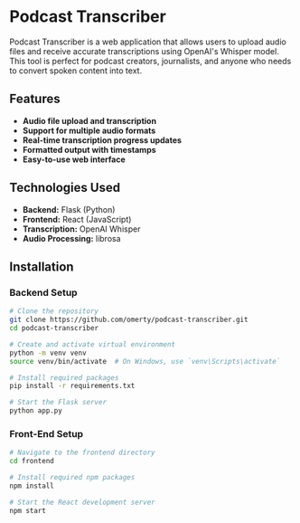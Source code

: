 ﻿# Podcast Transcriber

Podcast Transcriber is a web application that allows users to upload audio files and receive accurate transcriptions using OpenAI's Whisper model. This tool is perfect for podcast creators, journalists, and anyone who needs to convert spoken content into text.

## Features

- **Audio file upload and transcription**
- **Support for multiple audio formats**
- **Real-time transcription progress updates**
- **Formatted output with timestamps**
- **Easy-to-use web interface**

## Technologies Used

- **Backend:** Flask (Python)
- **Frontend:** React (JavaScript)
- **Transcription:** OpenAI Whisper
- **Audio Processing:** librosa

## Installation

### Backend Setup

```bash
# Clone the repository
git clone https://github.com/omerty/podcast-transcriber.git
cd podcast-transcriber

# Create and activate virtual environment
python -m venv venv
source venv/bin/activate  # On Windows, use `venv\Scripts\activate`

# Install required packages
pip install -r requirements.txt

# Start the Flask server
python app.py
```

### Front-End Setup

```bash
# Navigate to the frontend directory
cd frontend

# Install required npm packages
npm install

# Start the React development server
npm start
```

